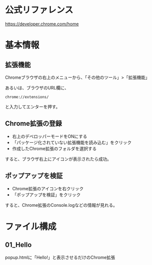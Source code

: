 # 公式リファレンス
https://developer.chrome.com/home

# 基本情報
## 拡張機能
Chromeブラウザの右上のメニューから、「その他のツール」>「拡張機能」

あるいは、ブラウザのURL欄に、

`chrome://extensions/`

と入力してエンターを押す。


## Chrome拡張の登録
* 右上のデベロッパーモードをONにする
* 「パッケージ化されていない拡張機能を読み込む」をクリック
* 作成したChrome拡張のフォルダを選択する

すると、ブラウザ右上にアイコンが表示されたら成功。

## ポップアップを検証
* Chrome拡張のアイコンを右クリック
* 「ポップアップを検証」をクリック

すると、Chrome拡張のConsole.logなどの情報が見れる。




# ファイル構成
## 01_Hello
popup.htmlに「Hello!」と表示させるだけのChrome拡張


